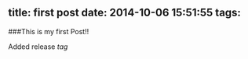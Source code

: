 title: first post
date: 2014-10-06 15:51:55
tags:
---

###This is my first Post!!

Added release *tag*
